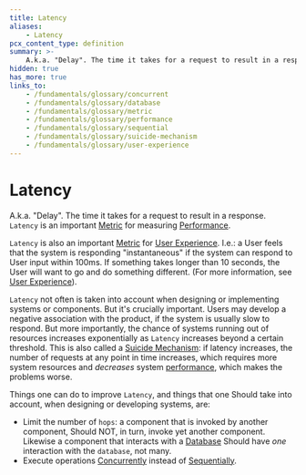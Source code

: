 ```yaml
---
title: Latency
aliases:
    - Latency
pcx_content_type: definition
summary: >-
    A.k.a. "Delay". The time it takes for a request to result in a response. `Latency` is an important [Metric](/fundamentals/glossary/#metric) for measuring [Performance](/fundamentals/glossary/#performance).
hidden: true
has_more: true
links_to:
    - /fundamentals/glossary/concurrent
    - /fundamentals/glossary/database
    - /fundamentals/glossary/metric
    - /fundamentals/glossary/performance
    - /fundamentals/glossary/sequential
    - /fundamentals/glossary/suicide-mechanism
    - /fundamentals/glossary/user-experience
---
```


# Latency

A.k.a. "Delay". The time it takes for a request to result in a response. `Latency` is an important [Metric](/fundamentals/glossary/metric) for measuring [Performance](/fundamentals/glossary/performance).

`Latency` is also an important [Metric](/fundamentals/glossary/metric) for [User Experience](/fundamentals/glossary/user-experience). I.e.: a User feels that the system is responding "instantaneous" if the system can respond to User input within 100ms. If something takes longer than 10 seconds, the User will want to go and do something different. (For more information, see [User Experience](/fundamentals/glossary/user-experience)).

`Latency` not often is taken into account when designing or implementing systems or components. But it's crucially important. Users may develop a negative association with the product, if the system is usually slow to respond. But more importantly, the chance of systems running out of resources increases exponentially as `Latency` increases beyond a certain threshold. This is also called a [Suicide Mechanism](/fundamentals/glossary/suicide-mechanism): if latency increases, the number of requests at any point in time increases, which requires more system resources and _decreases_ system [performance](/fundamentals/glossary/performance), which makes the problems worse.

Things one can do to improve `Latency`, and things that one Should take into account, when designing or developing systems, are:

-   Limit the number of `hops`: a component that is invoked by another component, Should NOT, in turn, invoke yet another component. Likewise a component that interacts with a [Database](/fundamentals/glossary/database) Should have _one_ interaction with the `database`, not many.
-   Execute operations [Concurrently](/fundamentals/glossary/concurrent) instead of [Sequentially](/fundamentals/glossary/sequential).
